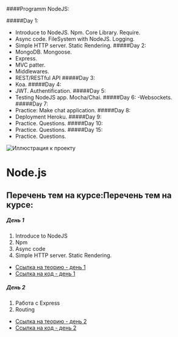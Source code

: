 ####Programm NodeJS:

#####Day 1: 
- Introduce to NodeJS. Npm. Core Library. Require.
- Async code. FileSystem with NodeJS. Logging.
- Simple HTTP server. Static Rendering.
#####Day 2: 
- MongoDB. Mongoose. 
- Express. 
- MVC patter. 
- Middlewares. 
- REST/RESTful API
#####Day 3: 
- Koa.
#####Day 4: 
- JWT. Authentification.
#####Day 5: 
- Testing NodeJS app. Mocha/Chai.
#####Day 6: 
-Websockets.
#####Day 7: 
- Practice: Make chat application.
#####Day 8: 
- Deployment Heroku.
#####Day 9: 
- Practice. Questions.
#####Day 10: 
- Practice. Questions.
#####Day 15: 
- Practice. Questions.


![Иллюстрация к проекту](https://raw.githubusercontent.com/NadyaHristuk/Node.js/master/Day_1/nodehero.jpg)

# Node.js
## Перечень тем на курсе:Перечень тем на курсе:
##### День 1
1. Introduce to NodeJS
2. Npm
3. Async code
4. Simple HTTP server. Static Rendering.
- [Ссылка на теорию - день 1](https://github.com/NadyaHristuk/Node.js/blob/master/Day_1/README.md "Ссылка на теорию - день 1")
- [Ссылка на код - день 1](https://github.com/NadyaHristuk/Node.js/tree/master/Day_1 "Ссылка на код - день 1")

##### День 2
1. Работа с Express
2. Routing
- [Ссылка на теорию - день 2](https://github.com/NadyaHristuk/Node.js/blob/master/Day_2/README.md "Ссылка на теорию - день 1")
- [Ссылка на код - день 2](https://github.com/NadyaHristuk/Node.js/tree/master/Day_2 "Ссылка на код - день 3")
